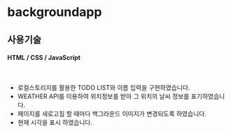 # backgroundapp
<h2>사용기술</h2>
<h4>HTML / CSS / JavaScript</h4></br>
<ul>
  <li> 로컬스토리지를 활용한 TODO LIST와 이름 입력을 구현하였습니다.</li>
  <li> WEATHER API를 이용하여 위치정보를 받아 그 위치의 날씨 정보를 표기하였습니다.</li>
  <li> 페이지를 새로고침 할 때마다 백그라운드 이미지가 변경되도록 하였습니다.</li>
  <li> 현재 시각을 표시 하였습니다.</li>
</ul>

